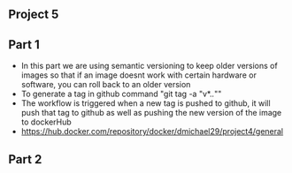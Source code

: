 ## Project 5

## Part 1
- In this part we are using semantic versioning to keep older versions of images so that if an image doesnt work with certain hardware or software, you can roll back to an older version
- To generate a tag in github command "git tag -a "v*.*.*""
- The workflow is triggered when a new tag is pushed to github, it will push that tag to github as well as pushing the new version of the image to dockerHub
- https://hub.docker.com/repository/docker/dmichael29/project4/general

## Part 2
